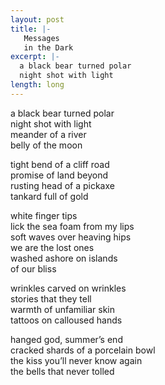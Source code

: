 ```yaml
---
layout: post
title: |-
   Messages
   in the Dark
excerpt: |-
  a black bear turned polar
  night shot with light
length: long
---
```


a black bear turned polar  
night shot with light  
meander of a river  
belly of the moon  

tight bend of a cliff road  
promise of land beyond  
rusting head of a pickaxe  
tankard full of gold  

white finger tips  
lick the sea foam from my lips  
soft waves over heaving hips  
we are the lost ones  
washed ashore on islands  
of our bliss  

wrinkles carved on wrinkles  
stories that they tell  
warmth of unfamiliar skin  
tattoos on calloused hands  

hanged god, summer’s end  
cracked shards of a porcelain bowl  
the kiss you’ll never know again  
the bells that never tolled  
